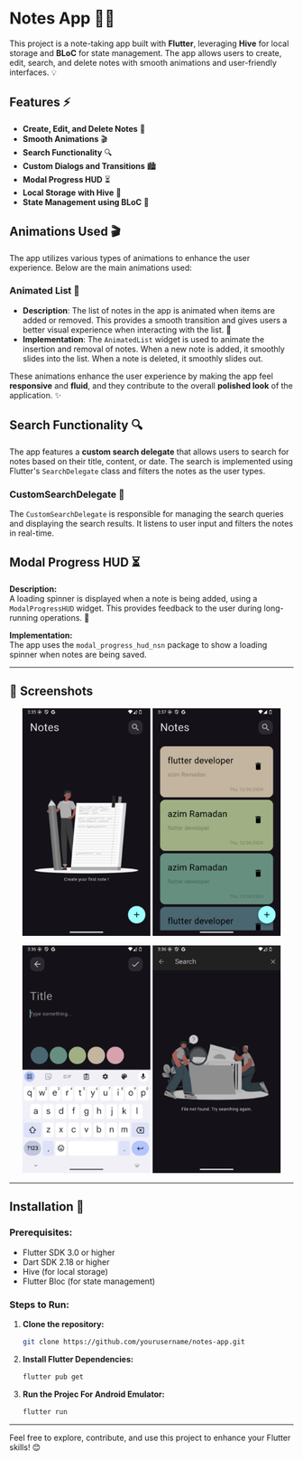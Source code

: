 # Notes App 📓✨

This project is a note-taking app built with **Flutter**, leveraging **Hive** for local storage and **BLoC** for state management. The app allows users to create, edit, search, and delete notes with smooth animations and user-friendly interfaces. 💡

## Features ⚡️

- **Create, Edit, and Delete Notes** 📝
- **Smooth Animations** 🎬
- **Search Functionality** 🔍
- **Custom Dialogs and Transitions** 🏙️
- **Modal Progress HUD** ⏳
- **Local Storage** **with Hive** 💾
- **State Management** **using BLoC** 💼

## Animations Used 🎬

The app utilizes various types of animations to enhance the user experience. Below are the main animations used:

### **Animated List 📝**
   - **Description**: The list of notes in the app is animated when items are added or removed. This provides a smooth transition and gives users a better visual experience when interacting with the list. 🎢
   - **Implementation**: 
     The `AnimatedList` widget is used to animate the insertion and removal of notes. When a new note is added, it smoothly slides into the list. When a note is deleted, it smoothly slides out.
     
These animations enhance the user experience by making the app feel **responsive** and **fluid**, and they contribute to the overall **polished look** of the application. ✨

## Search Functionality 🔍

The app features a **custom search delegate** that allows users to search for notes based on their title, content, or date. The search is implemented using Flutter's `SearchDelegate` class and filters the notes as the user types.

### CustomSearchDelegate 🧐

The `CustomSearchDelegate` is responsible for managing the search queries and displaying the search results. It listens to user input and filters the notes in real-time.

## Modal Progress HUD ⏳

**Description:**  
A loading spinner is displayed when a note is being added, using a `ModalProgressHUD` widget. This provides feedback to the user during long-running operations. 🔄

**Implementation:**  
The app uses the `modal_progress_hud_nsn` package to show a loading spinner when notes are being saved.

---

## 📸 Screenshots
<p align="center">
  <img src="screenshot\home_view.png" width="45%" />
  <img src="screenshot\home_view_with_notes.png" width="45%" />
</p>
<p align="center">
  <img src="screenshot\Screenshot_1735176961.png" width="45%" />
  <img src="screenshot\search_not found_item.png" width="45%" />
</p>

---

## Installation 🚀

### Prerequisites:
- Flutter SDK 3.0 or higher
- Dart SDK 2.18 or higher
- Hive (for local storage)
- Flutter Bloc (for state management)

### Steps to Run:

1. **Clone the repository:**

   ```bash
   git clone https://github.com/yourusername/notes-app.git

2. **Install Flutter Dependencies:**

   ```bash
   flutter pub get

3. **Run the Projec For Android Emulator:**

   ```bash
   flutter run

---

Feel free to explore, contribute, and use this project to enhance your Flutter skills! 😊
